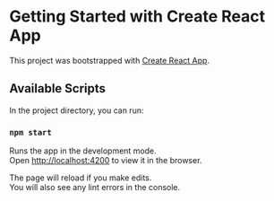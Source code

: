 # Getting Started with Create React App

This project was bootstrapped with [Create React App](https://github.com/facebook/create-react-app).

## Available Scripts

In the project directory, you can run:

### `npm start`

Runs the app in the development mode.\
Open [http://localhost:4200](http://localhost:4200) to view it in the browser.

The page will reload if you make edits.\
You will also see any lint errors in the console.

